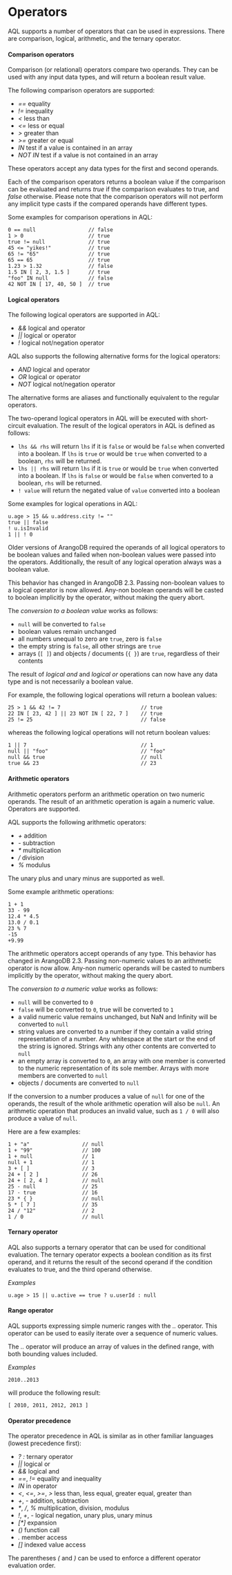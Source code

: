 Operators
=========

AQL supports a number of operators that can be used in expressions.  There are
comparison, logical, arithmetic, and the ternary operator.

#### Comparison operators

Comparison (or relational) operators compare two operands. They can be used with
any input data types, and will return a boolean result value.

The following comparison operators are supported:

- *==* equality
- *!=* inequality
- *<*  less than 
- *<=* less or equal
- *>*  greater than
- *>=* greater or equal
- *IN* test if a value is contained in an array
- *NOT IN* test if a value is not contained in an array

These operators accept any data types for the first and second operands.

Each of the comparison operators returns a boolean value if the comparison can
be evaluated and returns *true* if the comparison evaluates to true, and *false*
otherwise. Please note that the comparison operators will not perform any
implicit type casts if the compared operands have different types.

Some examples for comparison operations in AQL:

```
0 == null                 // false
1 > 0                     // true
true != null              // true
45 <= "yikes!"            // true
65 != "65"                // true
65 == 65                  // true
1.23 > 1.32               // false
1.5 IN [ 2, 3, 1.5 ]      // true
"foo" IN null             // false
42 NOT IN [ 17, 40, 50 ]  // true
```

#### Logical operators

The following logical operators are supported in AQL:

- *&&* logical and operator
- *||* logical or operator
- *!* logical not/negation operator

AQL also supports the following alternative forms for the logical operators:

- *AND* logical and operator
- *OR* logical or operator
- *NOT* logical not/negation operator

The alternative forms are aliases and functionally equivalent to the regular 
operators.

The two-operand logical operators in AQL will be executed with short-circuit 
evaluation. The result of the logical operators in AQL is defined as follows:

- `lhs && rhs` will return `lhs` if it is `false` or would be `false` when converted
  into a boolean. If `lhs` is `true` or would be `true` when converted to a boolean,
  `rhs` will be returned.
- `lhs || rhs` will return `lhs` if it is `true` or would be `true` when converted
  into a boolean. If `lhs` is `false` or would be `false` when converted to a boolean,
  `rhs` will be returned.
- `! value` will return the negated value of `value` converted into a boolean

Some examples for logical operations in AQL:

    u.age > 15 && u.address.city != ""
    true || false
    ! u.isInvalid
    1 || ! 0

Older versions of ArangoDB required the operands of all logical operators to
be boolean values and failed when non-boolean values were passed into the 
operators. Additionally, the result of any logical operation always was a
boolean value.

This behavior has changed in ArangoDB 2.3. Passing non-boolean values to a
logical operator is now allowed. Any-non boolean operands will be casted
to boolean implicitly by the operator, without making the query abort.

The *conversion to a boolean value* works as follows:
- `null` will be converted to `false`
- boolean values remain unchanged
- all numbers unequal to zero are `true`, zero is `false`
- the empty string is `false`, all other strings are `true`
- arrays (`[ ]`) and objects / documents (`{ }`) are `true`, regardless of their contents

The result of *logical and* and *logical or* operations can now have any data 
type and is not necessarily a boolean value.

For example, the following logical operations will return a boolean values:

    25 > 1 && 42 != 7                          // true
    22 IN [ 23, 42 ] || 23 NOT IN [ 22, 7 ]    // true
    25 != 25                                   // false

whereas the following logical operations will not return boolean values:

    1 || 7                                     // 1
    null || "foo"                              // "foo"
    null && true                               // null
    true && 23                                 // 23

   
#### Arithmetic operators

Arithmetic operators perform an arithmetic operation on two numeric
operands. The result of an arithmetic operation is again a numeric value.
Operators are supported.

AQL supports the following arithmetic operators:

- *+* addition
- *-* subtraction
- <i>\*</i> multiplication
- */* division
- *%* modulus

The unary plus and unary minus are supported as well.

Some example arithmetic operations:

    1 + 1
    33 - 99
    12.4 * 4.5
    13.0 / 0.1
    23 % 7
    -15
    +9.99

The arithmetic operators accept operands of any type. This behavior has changed in 
ArangoDB 2.3. Passing non-numeric values to an arithmetic operator is now allow.
Any-non numeric operands will be casted to numbers implicitly by the operator,
without making the query abort. 

The *conversion to a numeric value* works as follows:
- `null` will be converted to `0`
- `false` will be converted to `0`, true will be converted to `1`
- a valid numeric value remains unchanged, but NaN and Infinity will be converted to `null`
- string values are converted to a number if they contain a valid string representation
  of a number. Any whitespace at the start or the end of the string is ignored. Strings
  with any other contents are converted to `null`
- an empty array is converted to `0`, an array with one member is converted to the numeric
  representation of its sole member. Arrays with more members are converted 
  to `null`
- objects / documents are converted to `null`

If the conversion to a number produces a value of `null` for one of the operands,
the result of the whole arithmetic operation will also be `null`. An arithmetic operation
that produces an invalid value, such as `1 / 0` will also produce a value of `null`.

Here are a few examples:

    1 + "a"                 // null
    1 + "99"                // 100
    1 + null                // 1
    null + 1                // 1
    3 + [ ]                 // 3
    24 + [ 2 ]              // 26
    24 + [ 2, 4 ]           // null
    25 - null               // 25
    17 - true               // 16
    23 * { }                // null
    5 * [ 7 ]               // 35
    24 / "12"               // 2
    1 / 0                   // null


#### Ternary operator

AQL also supports a ternary operator that can be used for conditional
evaluation. The ternary operator expects a boolean condition as its first
operand, and it returns the result of the second operand if the condition
evaluates to true, and the third operand otherwise.

*Examples*

    u.age > 15 || u.active == true ? u.userId : null

#### Range operator

AQL supports expressing simple numeric ranges with the *..* operator.
This operator can be used to easily iterate over a sequence of numeric
values.    

The *..* operator will produce an array of values in the defined range, with 
both bounding values included.

*Examples*

    2010..2013

will produce the following result:

    [ 2010, 2011, 2012, 2013 ]

#### Operator precedence

The operator precedence in AQL is similar as in other familiar languages (lowest precedence first):

- *? :* ternary operator
- *||* logical or
- *&&* logical and
- *==*, *!=* equality and inequality
- *IN* in operator
- *<*, *<=*, *>=*, *>* less than, less equal,
  greater equal, greater than
- *+*, *-* addition, subtraction
- <i>\*</i>, */*, *%* multiplication, division, modulus
- *!*, *+*, *-* logical negation, unary plus, unary minus
- <i>[\*]</i> expansion
- *()* function call
- *.* member access
- *[]* indexed value access

The parentheses *(* and *)* can be used to enforce a different operator
evaluation order.
